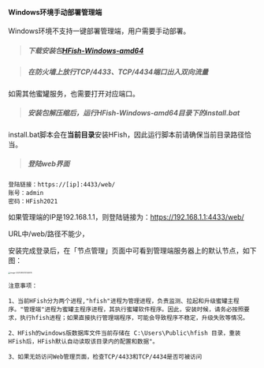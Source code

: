 #### Windows环境手动部署管理端

Windows环境不支持一键部署管理端，用户需要手动部署。

> ##### 下载安装包[HFish-Windows-amd64](https://hfish.cn-bj.ufileos.com/hfish-3.3.4-windows-amd64.tgz) ##### 

> ##### 在防火墙上放行TCP/4433、TCP/4434端口出入双向流量 ##### 

如需其他蜜罐服务，也需要打开对应端口。

> ##### 安装包解压缩后，运行HFish-Windows-amd64目录下的install.bat ##### 

install.bat脚本会在**当前目录**安装HFish，因此运行脚本前请确保当前目录路径恰当。

> ##### 登陆web界面 ##### 

```
登陆链接：https://[ip]:4433/web/
账号：admin
密码：HFish2021
```

如果管理端的IP是192.168.1.1，则登陆链接为：https://192.168.1.1:4433/web/

URL中/web/路径不能少，

安装完成登录后，在「节点管理」页面中可看到管理端服务器上的默认节点，如下图：

<img src="https://hfish.net/images/image-20210914113134975.png" alt="image-20210914113134975" style="zoom: 25%;" />

`注意事项：`

`1、当前HFish分为两个进程,"hfish"进程为管理进程，负责监测、拉起和升级蜜罐主程序。"管理端"进程为蜜罐主程序进程，其执行蜜罐软件程序。因此，安装时候，请务必按照要求，执行hfish进程；如果直接执行管理端程序，可能会导致程序不稳定，升级失败等情况。`

`2、HFish的windows版数据库文件当前存储在 C:\Users\Public\hfish 目录，重装HFish后，HFish默认自动读取该目录内的配置和数据"。`

`3、如果无妨访问Web管理页面，检查TCP/4433和TCP/4434是否可被访问`

